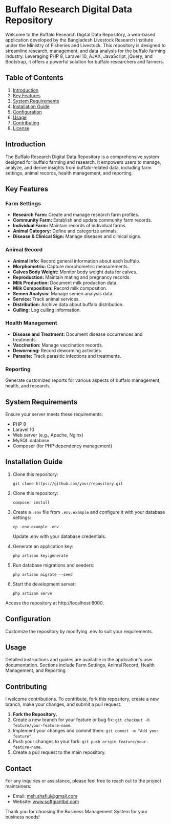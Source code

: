 # Buffalo Research Digital Data Repository

Welcome to the Buffalo Research Digital Data Repository, a web-based application developed by the Bangladesh Livestock Research Institute under the Ministry of Fisheries and Livestock. This repository is designed to streamline research, management, and data analysis for the buffalo farming industry. Leveraging PHP 8, Laravel 10, AJAX, JavaScript, jQuery, and Bootstrap, it offers a powerful solution for buffalo researchers and farmers.

## Table of Contents

1. [Introduction](#introduction)
2. [Key Features](#key-features)
3. [System Requirements](#system-requirements)
4. [Installation Guide](#installation-guide)
5. [Configuration](#configuration)
6. [Usage](#usage)
7. [Contributing](#contributing)
8. [License](#license)

## Introduction

The Buffalo Research Digital Data Repository is a comprehensive system designed for buffalo farming and research. It empowers users to manage, analyze, and derive insights from buffalo-related data, including farm settings, animal records, health management, and reporting.

## Key Features

### Farm Settings

- **Research Farm:** Create and manage research farm profiles.
- **Community Farm:** Establish and update community farm records.
- **Individual Farm:** Maintain records of individual farms.
- **Animal Category:** Define and categorize animals.
- **Disease & Clinical Sign:** Manage diseases and clinical signs.

### Animal Record

- **Animal Info:** Record general information about each buffalo.
- **Morphometric:** Capture morphometric measurements.
- **Calves Body Weight:** Monitor body weight data for calves.
- **Reproduction:** Maintain mating and pregnancy records.
- **Milk Production:** Document milk production data.
- **Milk Composition:** Record milk composition.
- **Semen Analysis:** Manage semen analysis data.
- **Service:** Track animal services.
- **Distribution:** Archive data about buffalo distribution.
- **Culling:** Log culling information.

### Health Management

- **Disease and Treatment:** Document disease occurrences and treatments.
- **Vaccination:** Manage vaccination records.
- **Deworming:** Record deworming activities.
- **Parasite:** Track parasitic infections and treatments.

### Reporting

Generate customized reports for various aspects of buffalo management, health, and research.

## System Requirements

Ensure your server meets these requirements:

- PHP 8
- Laravel 10
- Web server (e.g., Apache, Nginx)
- MySQL database
- Composer (for PHP dependency management)

## Installation Guide

1. Clone this repository:

   ```shell
   git clone https://github.com/your/repository.git

2. Clone this repository:

   ```shell
   composer install
    ```
3. Create a `.env` file from `.env.example` and configure it with your database settings:

   ```shell
   cp .env.example .env 
   ```  
   Update .env with your database credentials.
4. Generate an application key:

   ```shell
   php artisan key:generate
    ```
6. Run database migrations and seeders:

   ```shell
   php artisan migrate --seed
    ```
7. Start the development server:

   ```shell
   php artisan serve
   ```
Access the repository at http://localhost:8000.

## Configuration
Customize the repository by modifying .env to suit your requirements.

## Usage
Detailed instructions and guides are available in the application's user documentation. Sections include Farm Settings, Animal Record, Health Management, and Reporting.

## Contributing
I welcome contributions. To contribute, fork this repository, create a new branch, make your changes, and submit a pull request.

1. **Fork the Repository.**
2. Create a new branch for your feature or bug fix: `git checkout -b feature/your-feature-name`.
3. Implement your changes and commit them: `git commit -m "Add your feature"`.
4. Push your changes to your fork: `git push origin feature/your-feature-name`.
5. Create a pull request to the main repository.

## Contact

For any inquiries or assistance, please feel free to reach out to the project maintainers:

- Email: msh.shafiul@gmail.com
- Website: www.softgiantbd.com

Thank you for choosing the Business Management System for your business needs!
